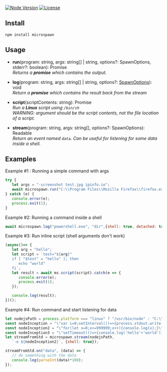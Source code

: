 [![Node Version](https://img.shields.io/badge/node.js%20-%3E%3D9.0.0-brightgreen.svg)](https://nodejs.org/en/download/current/)
[![License](https://img.shields.io/badge/license-GPL-blue.svg)](https://www.gnu.org/licenses/gpl-3.0.en.html)

## Install
````
npm install microspawn
````

## Usage
+ **run**(program: string, args: string[] | string, options?: SpawnOptions, stderr?: boolean): Promise<string>  
_Returns a **promise** which contains the output._

+ **log**(program: string, args: string[] | string, options?: 
[SpawnOptions](https://nodejs.org/api/child_process.html#child_process_child_process_spawn_command_args_options)): void  
_Return a **promise** which contains the result back from the stream_

+ **script**(scriptContents: string): Promise<string>  
_Run a **Linux** script using `/bin/sh`  
WARNING: argument should be the script contents, not the file location of a script._
+ **stream**(program: string, args: string[], options?: SpawnOptions): Readable  
_Return an event named `data`. Can be useful for listening for some data inside a shell._

## Examples
Example #1 : Running a simple command with args
```javascript
try {
   let args = "-screenshot test.jpg ipinfo.io";
   await microspawn.run("C:\\Program Files\\Mozilla Firefox\\firefox.exe", args)
} catch (e) {
   console.error(e);
   process.exit(1);
}
```
Example #2: Running a command inside a shell

```javascript
await microspawn.log("powershell.exe", "dir",{shell: true, detached: true});
```

Example #3: Run inline script (shell arguments don't work)
```javascript
(async()=> {  
   let arg = "hello";
   let script = `test="${arg}"
   if [ "$test" = "hello" ]; then
      echo "world"
   fi`;
   let result = await ms.script(script).catch(e => {
      console.error(e);
      process.exit(1);
   });

   console.log(result);
})();
```

Example #4: Run command and start listening for data
```javascript
let nodejsPath = process.platform === "linux" ? "/usr/bin/node" : "C:\\node.exe";
const nodeInception = "\"var i=0;setInterval(()=>{process.stdout.write(i.toString());i++},1000);\"";
const nodeInception2 = "\"for(let x=0;x<=999999;x++){console.log(x);}\"";
const nodeInception3 = "\"setTimeout(()=>{console.log('hello'+'world')},1000)\"";
let streamFromStd = microspawn.stream(nodejsPath,
   `-e ${nodeInception2}`, {shell: true});

streamFromStd.on("data", (data) => {
   // do something with the data
   console.log(parseInt(data)*100);
});
```
